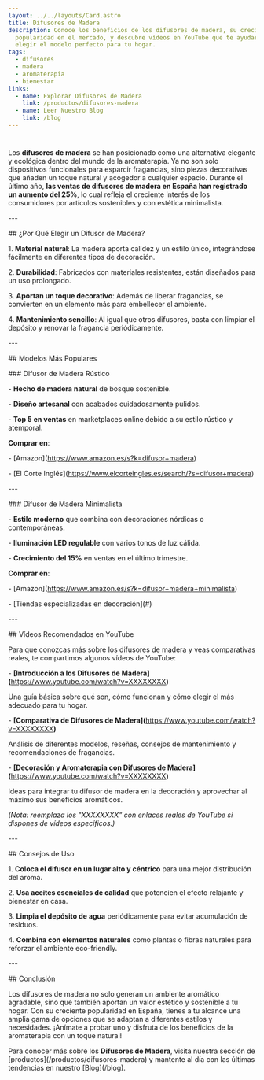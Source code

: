 ```yaml
---
layout: ../../layouts/Card.astro
title: Difusores de Madera
description: Conoce los beneficios de los difusores de madera, su creciente
  popularidad en el mercado, y descubre vídeos en YouTube que te ayudarán a
  elegir el modelo perfecto para tu hogar.
tags:
  - difusores
  - madera
  - aromaterapia
  - bienestar
links:
  - name: Explorar Difusores de Madera
    link: /productos/difusores-madera
  - name: Leer Nuestro Blog
    link: /blog
---
```


#

Los **difusores de madera** se han posicionado como una alternativa elegante y ecológica dentro del mundo de la aromaterapia. Ya no son solo dispositivos funcionales para esparcir fragancias, sino piezas decorativas que añaden un toque natural y acogedor a cualquier espacio. Durante el último año, **las ventas de difusores de madera en España han registrado un aumento del 25%**, lo cual refleja el creciente interés de los consumidores por artículos sostenibles y con estética minimalista.

\---

\## ¿Por Qué Elegir un Difusor de Madera?

1\. **Material natural**: La madera aporta calidez y un estilo único, integrándose fácilmente en diferentes tipos de decoración.

2\. **Durabilidad**: Fabricados con materiales resistentes, están diseñados para un uso prolongado.

3\. **Aportan un toque decorativo**: Además de liberar fragancias, se convierten en un elemento más para embellecer el ambiente.

4\. **Mantenimiento sencillo**: Al igual que otros difusores, basta con limpiar el depósito y renovar la fragancia periódicamente.

\---

\## Modelos Más Populares

\### Difusor de Madera Rústico

\- **Hecho de madera natural** de bosque sostenible.

\- **Diseño artesanal** con acabados cuidadosamente pulidos.

\- **Top 5 en ventas** en marketplaces online debido a su estilo rústico y atemporal.

**Comprar en**:

\- \[Amazon]\(<https://www.amazon.es/s?k=difusor+madera>)

\- \[El Corte Inglés]\(<https://www.elcorteingles.es/search/?s=difusor+madera>)

\---

\### Difusor de Madera Minimalista

\- **Estilo moderno** que combina con decoraciones nórdicas o contemporáneas.

\- **Iluminación LED regulable** con varios tonos de luz cálida.

\- **Crecimiento del 15%** en ventas en el último trimestre.

**Comprar en**:

\- \[Amazon]\(<https://www.amazon.es/s?k=difusor+madera+minimalista>)

\- \[Tiendas especializadas en decoración]\(#)

\---

\## Vídeos Recomendados en YouTube

Para que conozcas más sobre los difusores de madera y veas comparativas reales, te compartimos algunos vídeos de YouTube:

\- **\[Introducción a los Difusores de Madera]\(**<https://www.youtube.com/watch?v=XXXXXXXX>**)**

Una guía básica sobre qué son, cómo funcionan y cómo elegir el más adecuado para tu hogar.

\- **\[Comparativa de Difusores de Madera]\(**<https://www.youtube.com/watch?v=XXXXXXXX>**)**

Análisis de diferentes modelos, reseñas, consejos de mantenimiento y recomendaciones de fragancias.

\- **\[Decoración y Aromaterapia con Difusores de Madera]\(**<https://www.youtube.com/watch?v=XXXXXXXX>**)**

Ideas para integrar tu difusor de madera en la decoración y aprovechar al máximo sus beneficios aromáticos.

*(Nota: reemplaza los "XXXXXXXX" con enlaces reales de YouTube si dispones de vídeos específicos.)*

\---

\## Consejos de Uso

1\. **Coloca el difusor en un lugar alto y céntrico** para una mejor distribución del aroma.

2\. **Usa aceites esenciales de calidad** que potencien el efecto relajante y bienestar en casa.

3\. **Limpia el depósito de agua** periódicamente para evitar acumulación de residuos.

4\. **Combina con elementos naturales** como plantas o fibras naturales para reforzar el ambiente eco-friendly.

\---

\## Conclusión

Los difusores de madera no solo generan un ambiente aromático agradable, sino que también aportan un valor estético y sostenible a tu hogar. Con su creciente popularidad en España, tienes a tu alcance una amplia gama de opciones que se adaptan a diferentes estilos y necesidades. ¡Anímate a probar uno y disfruta de los beneficios de la aromaterapia con un toque natural!

Para conocer más sobre los **Difusores de Madera**, visita nuestra sección de \[productos]\(/productos/difusores-madera) y mantente al día con las últimas tendencias en nuestro \[Blog]\(/blog).
